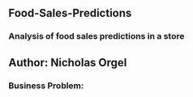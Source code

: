## Food-Sales-Predictions
### Analysis of food sales predictions in a store

Author: Nicholas Orgel
---
### **Business Problem**:
